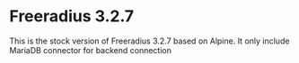 # Freeradius 3.2.7
This is the stock version of Freeradius 3.2.7 based on Alpine. It only include MariaDB connector for backend connection